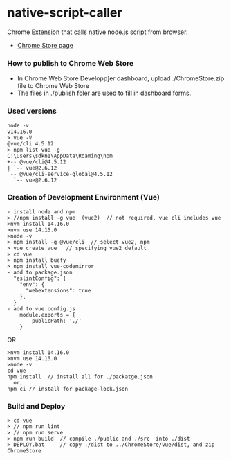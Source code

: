 # native-script-caller
Chrome Extension that calls native node.js script from browser.

* [Chrome Store page](https://chrome.google.com/webstore/detail/native-script-caller/ckgdggmpioeabapnhoglbmeibhbdmmoe)

### How to publish to Chrome Web Store

* In Chrome Web Store Developp]er dashboard, upload ./ChromeStore.zip file to Chrome Web Store
* The files in ./publish foler are used to fill in dashboard forms.

### Used versions

```
node -v                         
v14.16.0
> vue -V
@vue/cli 4.5.12
> npm list vue -g
C:\Users\sdkn1\AppData\Roaming\npm
+-- @vue/cli@4.5.12
| `-- vue@2.6.12
`-- @vue/cli-service-global@4.5.12
  `-- vue@2.6.12
```

### Creation of Development Environment (Vue)

```
- install node and npm
> //npm install -g vue  (vue2)  // not required, vue cli includes vue
>nvm install 14.16.0              
>nvm use 14.16.0
>node -v                         
> npm install -g @vue/cli  // select vue2, npm
> vue create vue   // specifying vue2 default
> cd vue
> npm install buefy
> npm install vue-codemirror
- add to package.json
  "eslintConfig": {
    "env": {
      "webextensions": true
    },
  }
- add to vue.config.js
    module.exports = {
        publicPath: './'
    }

```

OR

```
>nvm install 14.16.0              
>nvm use 14.16.0
>node -v
cd vue
npm install  // install all for ./packatge.json
  or,
npm ci // install for package-lock.json
```

### Build and Deploy

```
> cd vue
> // npm run lint
> // npm run serve
> npm run build  // compile ./public and ./src  into ./dist
> DEPLOY.bat     // copy ./dist to ../ChromeStore/vue/dist, and zip ChromeStore
```
